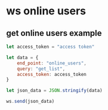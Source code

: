 # ws online users

## get online users example

```js
let access_token = "access token"

let data = {
    end_point: "online_users",
    query: "get_list",
    access_token: access_token
}

let json_data = JSON.stringify(data)

ws.send(json_data)
```
